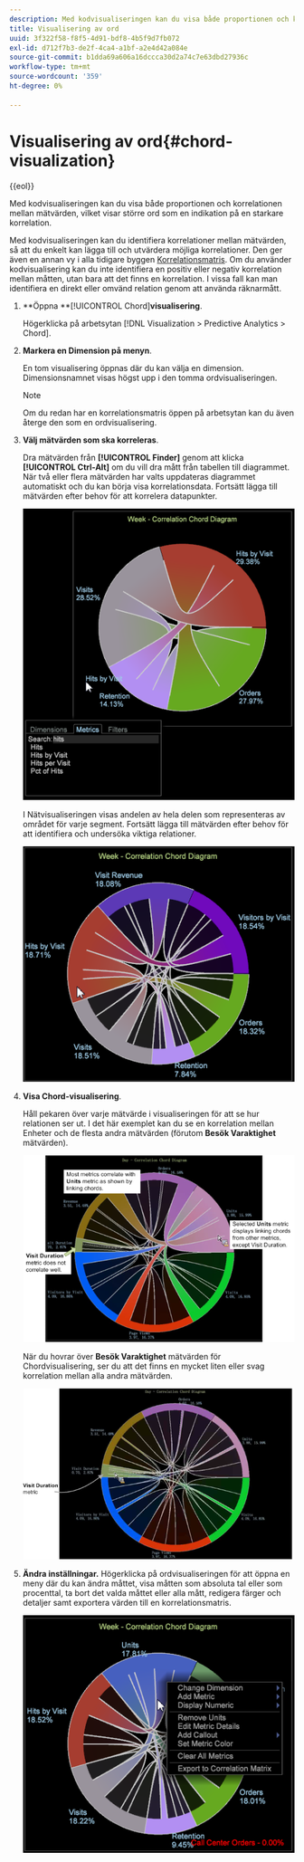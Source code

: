 ```yaml
---
description: Med kodvisualiseringen kan du visa både proportionen och korrelationen mellan mätvärden, vilket visar större ord som en indikation på en starkare korrelation.
title: Visualisering av ord
uuid: 3f322f58-f8f5-4d91-bdf8-4b5f9d7fb072
exl-id: d712f7b3-de2f-4ca4-a1bf-a2e4d42a084e
source-git-commit: b1dda69a606a16dccca30d2a74c7e63dbd27936c
workflow-type: tm+mt
source-wordcount: '359'
ht-degree: 0%

---
```


# Visualisering av ord{#chord-visualization}

{{eol}}

Med kodvisualiseringen kan du visa både proportionen och korrelationen mellan mätvärden, vilket visar större ord som en indikation på en starkare korrelation.

Med kodvisualiseringen kan du identifiera korrelationer mellan mätvärden, så att du enkelt kan lägga till och utvärdera möjliga korrelationer. Den ger även en annan vy i alla tidigare byggen [Korrelationsmatris](https://experienceleague.adobe.com/docs/data-workbench/using/client/analysis-visualizations/correlation-analysis/c-correlation-analysis.html). Om du använder kodvisualisering kan du inte identifiera en positiv eller negativ korrelation mellan måtten, utan bara att det finns en korrelation. I vissa fall kan man identifiera en direkt eller omvänd relation genom att använda räknarmått.

1. **Öppna **[!UICONTROL Chord]**visualisering**.

   Högerklicka på arbetsytan [!DNL Visualization > Predictive Analytics > Chord].

1. **Markera en Dimension på menyn**.

   En tom visualisering öppnas där du kan välja en dimension. Dimensionsnamnet visas högst upp i den tomma ordvisualiseringen.

   >[!NOTE]
   >
   >Om du redan har en korrelationsmatris öppen på arbetsytan kan du även återge den som en ordvisualisering.

1. **Välj mätvärden som ska korreleras**.

   Dra mätvärden från **[!UICONTROL Finder]** genom att klicka **[!UICONTROL Ctrl-Alt]** om du vill dra mått från tabellen till diagrammet. När två eller flera mätvärden har valts uppdateras diagrammet automatiskt och du kan börja visa korrelationsdata. Fortsätt lägga till mätvärden efter behov för att korrelera datapunkter.

   ![](assets/chord_drag_metric.png)

   I Nätvisualiseringen visas andelen av hela delen som representeras av området för varje segment. Fortsätt lägga till mätvärden efter behov för att identifiera och undersöka viktiga relationer.

   ![](assets/chord_selected.png)

1. **Visa Chord-visualisering**.

   Håll pekaren över varje mätvärde i visualiseringen för att se hur relationen ser ut. I det här exemplet kan du se en korrelation mellan Enheter och de flesta andra mätvärden (förutom **Besök Varaktighet** mätvärden).

   ![](assets/chord_visualization_1.png)

   När du hovrar över **Besök Varaktighet** mätvärden för Chordvisualisering, ser du att det finns en mycket liten eller svag korrelation mellan alla andra mätvärden.

   ![](assets/chord_visualization_2.png)

1. **Ändra inställningar.** Högerklicka på ordvisualiseringen för att öppna en meny där du kan ändra måttet, visa måtten som absoluta tal eller som procenttal, ta bort det valda måttet eller alla mått, redigera färger och detaljer samt exportera värden till en korrelationsmatris.

   ![](assets/chord_menu.png)
